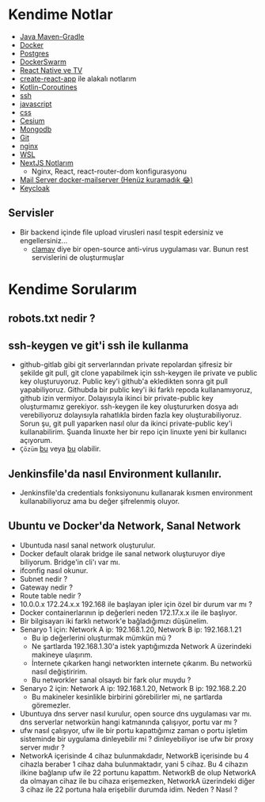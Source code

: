 # Kendime Notlar
- [Java Maven-Gradle](./Java/README.md)
- [Docker](./docker/Docker.md)
- [Postgres](./postgres/README.md)
- [DockerSwarm](./docker/DockerSwarm.md)
- [React Native ve TV](./react-native/README.md)
- [create-react-app](./create-react-app.md) ile alakalı notlarım
- [Kotlin-Coroutines](./kotlin-coroutines.md)
- [ssh](./ssh.md)
- [javascript](./javascript/README.md)
- [css](./css/README.md)
- [Cesium](./Cesium.md)
- [Mongodb](./mongodb/README.md)
- [Git](./git/README.md)
- [nginx](./nginx.md)
- [WSL](./WSL.md)
- [NextJS Notlarım](./NextJS.md)
    - Nginx, React, react-router-dom konfigurasyonu
- [Mail Server docker-mailserver (Henüz kuramadık 😂)](./linux/mail-server.md)
- [Keycloak](./Keycloak/README.md)

## Servisler
- Bir backend içinde file upload virusleri nasıl tespit edersiniz ve engellersiniz...
    - [clamav](https://www.clamav.net/) diye bir open-source anti-virus uygulaması var. Bunun rest servislerini de oluşturmuşlar

# Kendime Sorularım
## robots.txt nedir ?

## ssh-keygen ve git'i ssh ile kullanma
- github-gitlab gibi git serverlarından private repolardan şifresiz bir şekilde git pull, git clone yapabilmek için ssh-keygen ile private ve public key oluşturuyoruz. Public key'i github'a ekledikten sonra git pull yapabiliyoruz. Githubda bir public key'i iki farklı repoda kullanamıyoruz, github izin vermiyor. Dolayısıyla ikinci bir private-public key oluşturmamız gerekiyor. ssh-keygen ile key oluştururken dosya adı verebiliyoruz dolayısıyla rahatlıkla birden fazla key oluşturabiliyoruz.
Sorun şu, git pull yaparken nasıl olur da ikinci private-public key'i kullanabilirim. Şuanda linuxte her bir repo için linuxte yeni bir kullanıcı açıyorum.
- `Çözüm` [bu](https://ma.ttias.be/specify-a-specific-ssh-private-key-for-git-pull-git-clone/) veya [bu](https://stackoverflow.com/a/4565746/7975831)  olabilir.

## Jenkinsfile'da nasıl Environment kullanılır.
- Jenkinsfile'da credentials fonksiyonunu kullanarak kısmen environment kullanabiliyoruz ama bu değer şifrelenmiş oluyor.


## Ubuntu ve Docker'da Network, Sanal Network
- Ubuntuda nasıl sanal network oluşturulur.
- Docker default olarak bridge ile sanal network oluşturuyor diye biliyorum. Bridge'in cli'ı var mı.
- ifconfig nasıl okunur.
- Subnet nedir ?
- Gateway nedir ?
- Route table nedir ?
- 10.0.0.x 172.24.x.x 192.168 ile başlayan ipler için özel bir durum var mı ?
- Docker containerlarının ip değerleri neden 172.17.x.x ile ile başlıyor.
- Bir bilgisayarı iki farklı network'e bağladığımızı düşünelim.
- Senaryo 1 için: Network A ip: 192.168.1.20, Network B ip: 192.168.1.21
    - Bu ip değerlerini oluşturmak mümkün mü ?
    - Ne şartlarda 192.168.1.30'a istek yaptığımızda Network A üzerindeki makineye ulaşırım.
    - İnternete çıkarken hangi networkten internete çıkarım. Bu networkü nasıl değiştiririm.
    - Bu networkler sanal olsaydı bir fark olur muydu ? 
- Senaryo 2 için: Network A ip: 192.168.1.20, Network B ip: 192.168.2.20
    - Bu makineler kesinlikle birbirini görebilirler mi, ne şartlarda göremezler.
- Ubuntuya dns server nasıl kurulur, open source dns uygulaması var mı. dns serverlar networkün hangi katmanında çalışıyor, portu var mı ?
- ufw nasıl çalışıyor, ufw ile bir portu kapattığımız zaman o portu işletim sisteminde bir uygulama dinleyebilir mi ? dinleyebiliyor ise ufw bir proxy server mıdır ?
- NetworkA içerisinde 4 cihaz bulunmakdadır, NetworkB içerisinde bu 4 cihazla beraber 1 cihaz daha bulunmaktadır, yani 5 cihaz. Bu 4 cihazın ilkine bağlanıp ufw ile 22 portunu kapattım. NetworkB de olup NetworkA da olmayan cihaz ile bu cihaza erişemezken, NetworkA üzerindeki diğer 3 cihaz ile 22 portuna hala erişebilir durumda idim. Neden ? Nasıl ?
